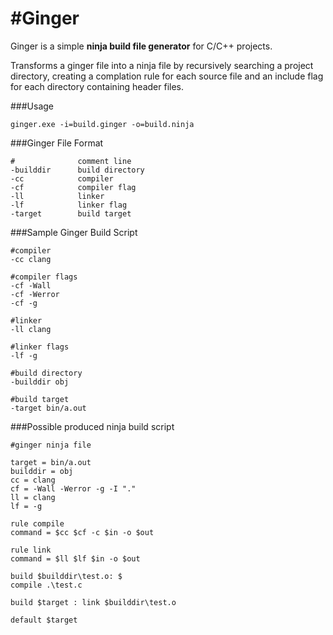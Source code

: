#Ginger
=======

Ginger is a simple **ninja build file generator** for C/C++ projects.

Transforms a ginger file into a ninja file by recursively searching a project
directory, creating a complation rule for each source file and an include flag 
for each directory containing header files.

###Usage

    ginger.exe -i=build.ginger -o=build.ninja

###Ginger File Format

    #              comment line
    -builddir      build directory
    -cc            compiler
    -cf            compiler flag
    -ll            linker
    -lf            linker flag
    -target        build target

###Sample Ginger Build Script

    #compiler
    -cc clang

    #compiler flags
    -cf -Wall
    -cf -Werror
    -cf -g

    #linker
    -ll clang

    #linker flags
    -lf -g

    #build directory
    -builddir obj

    #build target
    -target bin/a.out

###Possible produced ninja build script

    #ginger ninja file

    target = bin/a.out
    builddir = obj
    cc = clang
    cf = -Wall -Werror -g -I "."
    ll = clang
    lf = -g

    rule compile
    command = $cc $cf -c $in -o $out

    rule link
    command = $ll $lf $in -o $out

    build $builddir\test.o: $
    compile .\test.c

    build $target : link $builddir\test.o

    default $target
